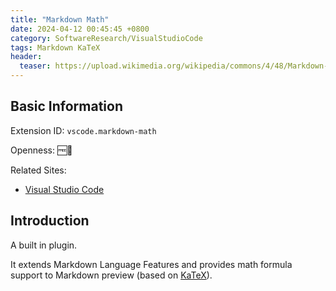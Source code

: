 ```yaml
---
title: "Markdown Math"
date: 2024-04-12 00:45:45 +0800
category: SoftwareResearch/VisualStudioCode
tags: Markdown KaTeX
header:
  teaser: https://upload.wikimedia.org/wikipedia/commons/4/48/Markdown-mark.svg
---
```


## Basic Information

Extension ID: `vscode.markdown-math`

Openness: 🆓📖

Related Sites:

* [Visual Studio Code](https://code.visualstudio.com/)

## Introduction

A built in plugin.

It extends Markdown Language Features and provides math formula support to Markdown preview (based on [KaTeX](https://katex.org/)).
